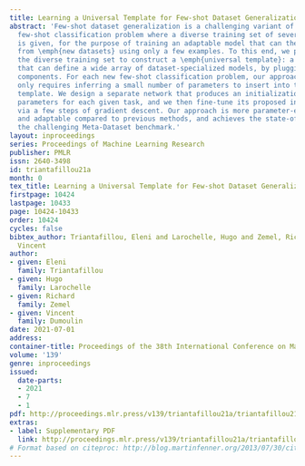 ```yaml
---
title: Learning a Universal Template for Few-shot Dataset Generalization
abstract: 'Few-shot dataset generalization is a challenging variant of the well-studied
  few-shot classification problem where a diverse training set of several datasets
  is given, for the purpose of training an adaptable model that can then learn classes
  from \emph{new datasets} using only a few examples. To this end, we propose to utilize
  the diverse training set to construct a \emph{universal template}: a partial model
  that can define a wide array of dataset-specialized models, by plugging in appropriate
  components. For each new few-shot classification problem, our approach therefore
  only requires inferring a small number of parameters to insert into the universal
  template. We design a separate network that produces an initialization of those
  parameters for each given task, and we then fine-tune its proposed initialization
  via a few steps of gradient descent. Our approach is more parameter-efficient, scalable
  and adaptable compared to previous methods, and achieves the state-of-the-art on
  the challenging Meta-Dataset benchmark.'
layout: inproceedings
series: Proceedings of Machine Learning Research
publisher: PMLR
issn: 2640-3498
id: triantafillou21a
month: 0
tex_title: Learning a Universal Template for Few-shot Dataset Generalization
firstpage: 10424
lastpage: 10433
page: 10424-10433
order: 10424
cycles: false
bibtex_author: Triantafillou, Eleni and Larochelle, Hugo and Zemel, Richard and Dumoulin,
  Vincent
author:
- given: Eleni
  family: Triantafillou
- given: Hugo
  family: Larochelle
- given: Richard
  family: Zemel
- given: Vincent
  family: Dumoulin
date: 2021-07-01
address:
container-title: Proceedings of the 38th International Conference on Machine Learning
volume: '139'
genre: inproceedings
issued:
  date-parts:
  - 2021
  - 7
  - 1
pdf: http://proceedings.mlr.press/v139/triantafillou21a/triantafillou21a.pdf
extras:
- label: Supplementary PDF
  link: http://proceedings.mlr.press/v139/triantafillou21a/triantafillou21a-supp.pdf
# Format based on citeproc: http://blog.martinfenner.org/2013/07/30/citeproc-yaml-for-bibliographies/
---
```

